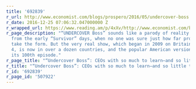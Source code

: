 ```yaml
---
title: '692839'
r_url: http://www.economist.com/blogs/prospero/2016/05/undercover-boss
r_date: 2016-12-25 07:06:32.047000000 Z
r_wrapped_url: https://www.reading.am/p/4xXv/http://www.economist.com/blogs/prospero/2016/05/undercover-boss
r_page_description: "“UNDERCOVER Boss” sounds like a parody of reality television
  from the early “Survivor” days, when no one was sure just how far producers would
  take the form. But the very real show, which began in 2009 on Britain’s Channel
  4, is now in over a dozen countries, and the popular American version just aired
  its 100th episode."
r_page_title: "“Undercover Boss”: CEOs with so much to learn—and so little to teach "
r_title: "“Undercover Boss”: CEOs with so much to learn—and so little to teach "
r_id: '692839'
r_page_id: '507922'
---
```


